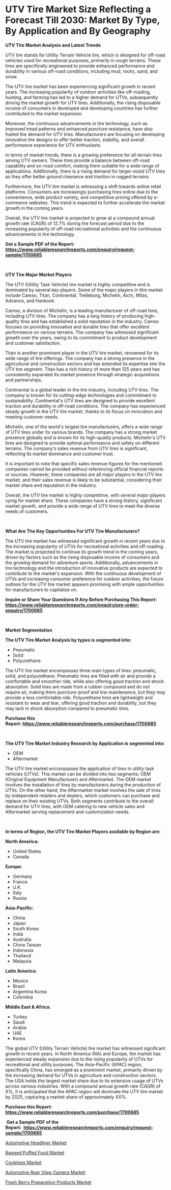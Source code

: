 <p><h1>UTV Tire Market Size Reflecting a Forecast Till 2030: Market By Type, By Application and By Geography</h1></p><p><strong>UTV Tire Market Analysis and Latest Trends</strong></p>
<p><p>UTV tire stands for Utility Terrain Vehicle tire, which is designed for off-road vehicles used for recreational purposes, primarily in rough terrains. These tires are specifically engineered to provide enhanced performance and durability in various off-road conditions, including mud, rocks, sand, and snow.</p><p>The UTV tire market has been experiencing significant growth in recent years. The increasing popularity of outdoor activities like off-roading, hunting, and farming has led to a higher demand for UTVs, subsequently driving the market growth for UTV tires. Additionally, the rising disposable income of consumers in developed and developing countries has further contributed to the market expansion.</p><p>Moreover, the continuous advancements in tire technology, such as improved tread patterns and enhanced puncture resistance, have also fueled the demand for UTV tires. Manufacturers are focusing on developing innovative tire designs to offer better traction, stability, and overall performance experience for UTV enthusiasts.</p><p>In terms of market trends, there is a growing preference for all-terrain tires among UTV owners. These tires provide a balance between off-road capability and on-road comfort, making them suitable for a wide range of applications. Additionally, there is a rising demand for larger-sized UTV tires as they offer better ground clearance and traction in rugged terrains.</p><p>Furthermore, the UTV tire market is witnessing a shift towards online retail platforms. Consumers are increasingly purchasing tires online due to the convenience, wide product variety, and competitive pricing offered by e-commerce websites. This trend is expected to further accelerate the market growth in the coming years.</p><p>Overall, the UTV tire market is projected to grow at a compound annual growth rate (CAGR) of 12.7% during the forecast period due to the increasing popularity of off-road recreational activities and the continuous advancements in tire technology.</p></p>
<p><strong>Get a Sample PDF of the Report:&nbsp; <a href="https://www.reliableresearchreports.com/enquiry/request-sample/1700685">https://www.reliableresearchreports.com/enquiry/request-sample/1700685</a></strong></p>
<p>&nbsp;</p>
<p><strong>UTV Tire Major Market Players</strong></p>
<p><p>The UTV (Utility Task Vehicle) tire market is highly competitive and is dominated by several key players. Some of the major players in this market include Camso, Titan, Continental, Trelleborg, Michelin, Aichi, Mitas, Advance, and Hankook.</p><p>Camso, a division of Michelin, is a leading manufacturer of off-road tires, including UTV tires. The company has a long history of producing high-quality tires and has established a solid reputation in the industry. Camso focuses on providing innovative and durable tires that offer excellent performance on various terrains. The company has witnessed significant growth over the years, owing to its commitment to product development and customer satisfaction.</p><p>Titan is another prominent player in the UTV tire market, renowned for its wide range of tire offerings. The company has a strong presence in the agricultural and construction sectors and has extended its expertise into the UTV tire segment. Titan has a rich history of more than 125 years and has consistently expanded its market presence through strategic acquisitions and partnerships.</p><p>Continental is a global leader in the tire industry, including UTV tires. The company is known for its cutting-edge technologies and commitment to sustainability. Continental's UTV tires are designed to provide excellent traction and durability in off-road conditions. The company has experienced steady growth in the UTV tire market, thanks to its focus on innovation and meeting customer needs.</p><p>Michelin, one of the world's largest tire manufacturers, offers a wide range of UTV tires under its various brands. The company has a strong market presence globally and is known for its high-quality products. Michelin's UTV tires are designed to provide optimal performance and safety on different terrains. The company's sales revenue from UTV tires is significant, reflecting its market dominance and customer trust.</p><p>It is important to note that specific sales revenue figures for the mentioned companies cannot be provided without referencing official financial reports or sources. However, these companies are all major players in the UTV tire market, and their sales revenue is likely to be substantial, considering their market share and reputation in the industry.</p><p>Overall, the UTV tire market is highly competitive, with several major players vying for market share. These companies have a strong history, significant market growth, and provide a wide range of UTV tires to meet the diverse needs of customers.</p></p>
<p>&nbsp;</p>
<p><strong>What Are The Key Opportunities For UTV Tire Manufacturers?</strong></p>
<p><p>The UTV tire market has witnessed significant growth in recent years due to the increasing popularity of UTVs for recreational activities and off-roading. The market is projected to continue its growth trend in the coming years, driven by factors such as the rising disposable income of consumers and the growing demand for adventure sports. Additionally, advancements in tire technology and the introduction of innovative products are expected to contribute to the market's expansion. With the continuous development of UTVs and increasing consumer preference for outdoor activities, the future outlook for the UTV tire market appears promising with ample opportunities for manufacturers to capitalize on.</p></p>
<p><strong>Inquire or Share Your Questions If Any Before Purchasing This Report: <a href="https://www.reliableresearchreports.com/enquiry/pre-order-enquiry/1700685">https://www.reliableresearchreports.com/enquiry/pre-order-enquiry/1700685</a></strong></p>
<p>&nbsp;</p>
<p><strong>Market Segmentation</strong></p>
<p><strong>The UTV Tire Market Analysis by types is segmented into:</strong></p>
<p><ul><li>Pneumatic</li><li>Solid</li><li>Polyurethane</li></ul></p>
<p><p>The UTV tire market encompasses three main types of tires: pneumatic, solid, and polyurethane. Pneumatic tires are filled with air and provide a comfortable and smoother ride, while also offering good traction and shock absorption. Solid tires are made from a rubber compound and do not require air, making them puncture-proof and low maintenance, but they may provide a less comfortable ride. Polyurethane tires are lightweight and resistant to wear and tear, offering good traction and durability, but they may lack in shock absorption compared to pneumatic tires.</p></p>
<p><strong>Purchase this Report:&nbsp;<a href="https://www.reliableresearchreports.com/purchase/1700685">https://www.reliableresearchreports.com/purchase/1700685</a></strong></p>
<p>&nbsp;</p>
<p><strong>The UTV Tire Market Industry Research by Application is segmented into:</strong></p>
<p><ul><li>OEM</li><li>Aftermarket</li></ul></p>
<p><p>The UTV tire market encompasses the application of tires in utility task vehicles (UTVs). This market can be divided into two segments: OEM (Original Equipment Manufacturer) and Aftermarket. The OEM market involves the installation of tires by manufacturers during the production of UTVs. On the other hand, the Aftermarket market involves the sale of tires by independent retailers and dealers, which customers can purchase and replace on their existing UTVs. Both segments contribute to the overall demand for UTV tires, with OEM catering to new vehicle sales and Aftermarket serving replacement and customization needs.</p></p>
<p>&nbsp;</p>
<p><strong>In terms of Region, the UTV Tire Market Players available by Region are:</strong></p>
<p>
    <p> <strong> North America: </strong>
        <ul>
            <li>United States</li>
            <li>Canada</li>
        </ul>
        </p> 
    <p> <strong> Europe: </strong>
        <ul>
            <li>Germany</li>
            <li>France</li>
            <li>U.K.</li>
            <li>Italy</li>
            <li>Russia</li>
        </ul>
        </p> 
    <p> <strong> Asia-Pacific: </strong>
        <ul>
            <li>China</li>
            <li>Japan</li>
            <li>South Korea</li>
            <li>India</li>
            <li>Australia</li>
            <li>China Taiwan</li>
            <li>Indonesia</li>
            <li>Thailand</li>
            <li>Malaysia</li>
        </ul>
        </p> 
    <p> <strong> Latin America: </strong>
        <ul>
            <li>Mexico</li>
            <li>Brazil</li>
            <li>Argentina Korea</li>
            <li>Colombia</li>
        </ul>
        </p> 
    <p> <strong> Middle East & Africa: </strong>
        <ul>
            <li>Turkey</li>
            <li>Saudi</li>
            <li>Arabia</li>
            <li>UAE</li>
            <li>Korea</li>
        </ul>
    </p>
    </p>
<p><p>The global UTV (Utility Terrain Vehicle) tire market has witnessed significant growth in recent years. In North America (NA) and Europe, the market has experienced steady expansion due to the rising popularity of UTVs for recreational and utility purposes. The Asia-Pacific (APAC) region, specifically China, has emerged as a prominent market, primarily driven by the increasing demand for UTVs in agriculture and construction sectors. The USA holds the largest market share due to its extensive usage of UTVs across various industries. With a compound annual growth rate (CAGR) of X%, it is anticipated that the APAC region will dominate the UTV tire market by 2025, capturing a market share of approximately XX%.</p></p>
<p><strong>Purchase this Report: <a href="https://www.reliableresearchreports.com/purchase/1700685">https://www.reliableresearchreports.com/purchase/1700685</a></strong></p>
<p>&nbsp;<strong>Get a Sample PDF of the Report:&nbsp;&nbsp;<a href="https://www.reliableresearchreports.com/enquiry/request-sample/1700685">https://www.reliableresearchreports.com/enquiry/request-sample/1700685</a></strong></p>
<p><strong></strong></p>
<p><p><a href="https://github.com/ruslanpoljakovrd177/Market-Research-Report-List-1/blob/main/automotive-headliner-market.md">Automotive Headliner Market</a></p><p><a href="https://www.linkedin.com/pulse/bagged-puffed-food-market-insights-players-forecast-till-2030-as5qe/">Bagged Puffed Food Market</a></p><p><a href="https://medium.com/@reportprime01/cooktops-market-trends-and-market-analysis-forecasted-for-period-2023-2030-d3fdb23c86be">Cooktops Market</a></p><p><a href="https://github.com/gulaimolin/Market-Research-Report-List-1/blob/main/automotive-rear-view-camera-market.md">Automotive Rear View Camera Market</a></p><p><a href="https://www.linkedin.com/pulse/fresh-berry-preparation-products-market-research-report-rgyse/">Fresh Berry Preparation Products Market</a></p></p>
